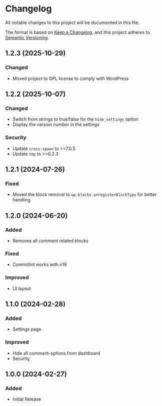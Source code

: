 # Changelog

All notable changes to this project will be documented in this file.

The format is based on [Keep a Changelog](https://keepachangelog.com/en/1.1.0/),
and this project adheres to [Semantic Versioning](https://semver.org/spec/v2.0.0.html).

## 1.2.3 (2025-10-29)

### Changed

- Moved project to GPL license to comply with WordPress

## 1.2.2 (2025-10-07)

### Changed

- Switch from strings to true/false for the `hide_settings` option
- Display the version number in the settings

### Security

- Update `cross-spawn` to >=7.0.5
- Update `tmp` to >=0.2.3

## 1.2.1 (2024-07-26)

### Fixed

- Moved the block removal to `wp.blocks.unregisterBlockType` for better handling

## 1.2.0 (2024-06-20)

### Added

- Removes all comment related blocks

### Fixed

- Commitlint works with v19

### Improved

- UI layout

## 1.1.0 (2024-02-28)

### Added

- Settings page

### Improved

- Hide all comment-options from dashboard
- Security

## 1.0.0 (2024-02-27)

### Added

- Initial Release
